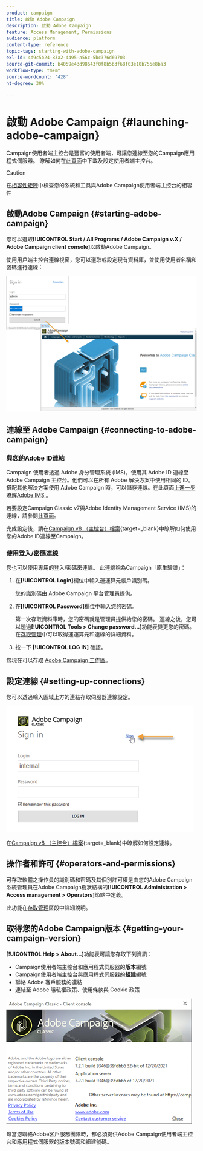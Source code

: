 ```yaml
---
product: campaign
title: 啟動 Adobe Campaign
description: 啟動 Adobe Campaign
feature: Access Management, Permissions
audience: platform
content-type: reference
topic-tags: starting-with-adobe-campaign
exl-id: 4d9c5b24-83a2-4495-a56c-5bc376d69703
source-git-commit: b4059e43d98643f0f8b5b3f68f03e10b755e8ba3
workflow-type: tm+mt
source-wordcount: '428'
ht-degree: 30%

---
```


# 啟動 Adobe Campaign  {#launching-adobe-campaign}

Campaign使用者端主控台是豐富的使用者端，可讓您連線至您的Campaign應用程式伺服器。 瞭解如何在[此頁面](../../installation/using/installing-the-client-console.md)中下載及設定使用者端主控台。

>[!CAUTION]
>
>在[相容性矩陣](../../rn/using/compatibility-matrix.md#ClientConsoleoperatingsystems)中檢查您的系統和工具與Adobe Campaign使用者端主控台的相容性

## 啟動Adobe Campaign {#starting-adobe-campaign}

您可以選取&#x200B;**[!UICONTROL Start / All Programs / Adobe Campaign v.X / Adobe Campaign client console]**&#x200B;以啟動Adobe Campaign。

使用用戶端主控台連線視窗，您可以選取或設定現有資料庫，並使用使用者名稱和密碼進行連線：

![](assets/acc-logon.png)

## 連線至 Adobe Campaign {#connecting-to-adobe-campaign}

### 與您的Adobe ID連結

Campaign 使用者透過 Adobe 身分管理系統 (IMS)，使用其 Adobe ID 連線至 Adobe Campaign 主控台。他們可以在所有 Adobe 解決方案中使用相同的 ID。搭配其他解決方案使用 Adobe Campaign 時，可以儲存連線。在此頁面[上進一步瞭解Adobe IMS ](https://helpx.adobe.com/tw/enterprise/using/identity.html)。

若要設定Campaign Classic v7與Adobe Identity Management Service (IMS)的連線，請參閱[此頁面](../../integrations/using/about-adobe-id.md)。

完成設定後，請在[Campaign v8 （主控台）檔案](https://experienceleague.adobe.com/en/docs/campaign/campaign-v8/new/connect){target=_blank}中瞭解如何使用您的Adobe ID連線至Campaign。


### 使用登入/密碼連線

您也可以使用專用的登入/密碼來連線。 此連線稱為Campaign「原生驗證」：

1. 在&#x200B;**[!UICONTROL Login]**&#x200B;欄位中輸入運運算元帳戶識別碼。

   您的識別碼由 Adobe Campaign 平台管理員提供。

1. 在&#x200B;**[!UICONTROL Password]**&#x200B;欄位中輸入您的密碼。

   第一次存取資料庫時，您的密碼就是管理員提供給您的密碼。 連線之後，您可以透過&#x200B;**[!UICONTROL Tools > Change password...]**&#x200B;功能表變更您的密碼。 在[存取管理](../../platform/using/access-management.md)中可以取得運運算元和連線的詳細資料。

1. 按一下 **[!UICONTROL LOG IN]** 確認。

您現在可以存取 [Adobe Campaign 工作區](../../platform/using/adobe-campaign-workspace.md)。

## 設定連線 {#setting-up-connections}

您可以透過輸入區域上方的連結存取伺服器連線設定。

![](assets/s_ncs_user_connections_management.png)

在[Campaign v8 （主控台）檔案](https://experienceleague.adobe.com/en/docs/campaign/campaign-v8/new/connect#create-your-connection){target=_blank}中瞭解如何設定連線。

## 操作者和許可 {#operators-and-permissions}

可存取軟體之操作員的識別碼和密碼及其個別許可權是由您的Adobe Campaign系統管理員在Adobe Campaign樹狀結構的&#x200B;**[!UICONTROL Administration > Access management > Operators]**&#x200B;節點中定義。

此功能在[存取管理](../../platform/using/access-management.md)區段中詳細說明。

## 取得您的Adobe Campaign版本 {#getting-your-campaign-version}

**[!UICONTROL Help > About...]**&#x200B;功能表可讓您存取下列資訊：

* Campaign使用者端主控台和應用程式伺服器的&#x200B;**版本**&#x200B;編號
* Campaign使用者端主控台與應用程式伺服器的&#x200B;**組建**&#x200B;編號
* 聯絡 Adobe 客戶服務的連結
* 連結至 Adobe 隱私權政策、使用條款與 Cookie 政策

![](assets/about-acc.png)

每當您聯絡Adobe客戶服務團隊時，都必須提供Adobe Campaign使用者端主控台和應用程式伺服器的版本號碼和組建號碼。

